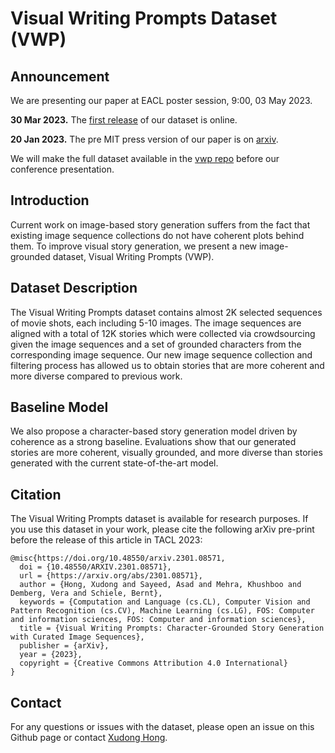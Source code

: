 # Visual Writing Prompts Dataset (VWP)

## Announcement
We are presenting our paper at EACL poster session, 9:00, 03 May 2023. 

**30 Mar 2023.** The [first release](https://github.com/vwprompt/vwp/releases/tag/v1.0.0) of our dataset is online. 

**20 Jan 2023.** The pre MIT press version of our paper is on [arxiv](https://arxiv.org/abs/2301.08571v1). 

We will make the full dataset available in the [vwp repo](https://github.com/vwprompt/vwp) before our conference presentation. 


## Introduction
Current work on image-based story generation suffers from the fact that existing image sequence collections do not have coherent plots behind them. To improve visual story generation, we present a new image-grounded dataset, Visual Writing Prompts (VWP). 

## Dataset Description
The Visual Writing Prompts dataset contains almost 2K selected sequences of movie shots, each including 5-10 images. The image sequences are aligned with a total of 12K stories which were collected via crowdsourcing given the image sequences and a set of grounded characters from the corresponding image sequence. Our new image sequence collection and filtering process has allowed us to obtain stories that are more coherent and more diverse compared to previous work. 

## Baseline Model
We also propose a character-based story generation model driven by coherence as a strong baseline. Evaluations show that our generated stories are more coherent, visually grounded, and more diverse than stories generated with the current state-of-the-art model.

## Citation
The Visual Writing Prompts dataset is available for research purposes. If you use this dataset in your work, please cite the following arXiv pre-print before the release of this article in TACL 2023:
```
@misc{https://doi.org/10.48550/arxiv.2301.08571,
  doi = {10.48550/ARXIV.2301.08571},
  url = {https://arxiv.org/abs/2301.08571},
  author = {Hong, Xudong and Sayeed, Asad and Mehra, Khushboo and Demberg, Vera and Schiele, Bernt},
  keywords = {Computation and Language (cs.CL), Computer Vision and Pattern Recognition (cs.CV), Machine Learning (cs.LG), FOS: Computer and information sciences, FOS: Computer and information sciences},
  title = {Visual Writing Prompts: Character-Grounded Story Generation with Curated Image Sequences},
  publisher = {arXiv},
  year = {2023},
  copyright = {Creative Commons Attribution 4.0 International}
}
```






## Contact
For any questions or issues with the dataset, please open an issue on this Github page or contact [Xudong Hong](mailto:xhong@coli.uni-saarland.de).
